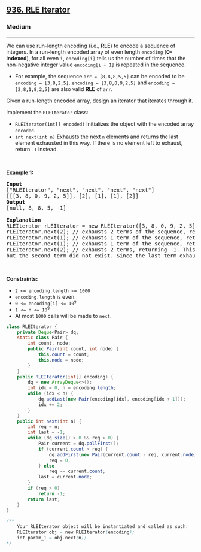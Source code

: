 <h2><a href="https://leetcode.com/problems/rle-iterator">936. RLE Iterator</a></h2><h3>Medium</h3><hr><p>We can use run-length encoding (i.e., <strong>RLE</strong>) to encode a sequence of integers. In a run-length encoded array of even length <code>encoding</code> (<strong>0-indexed</strong>), for all even <code>i</code>, <code>encoding[i]</code> tells us the number of times that the non-negative integer value <code>encoding[i + 1]</code> is repeated in the sequence.</p>

<ul>
	<li>For example, the sequence <code>arr = [8,8,8,5,5]</code> can be encoded to be <code>encoding = [3,8,2,5]</code>. <code>encoding = [3,8,0,9,2,5]</code> and <code>encoding = [2,8,1,8,2,5]</code> are also valid <strong>RLE</strong> of <code>arr</code>.</li>
</ul>

<p>Given a run-length encoded array, design an iterator that iterates through it.</p>

<p>Implement the <code>RLEIterator</code> class:</p>

<ul>
	<li><code>RLEIterator(int[] encoded)</code> Initializes the object with the encoded array <code>encoded</code>.</li>
	<li><code>int next(int n)</code> Exhausts the next <code>n</code> elements and returns the last element exhausted in this way. If there is no element left to exhaust, return <code>-1</code> instead.</li>
</ul>

<p>&nbsp;</p>
<p><strong class="example">Example 1:</strong></p>

<pre>
<strong>Input</strong>
[&quot;RLEIterator&quot;, &quot;next&quot;, &quot;next&quot;, &quot;next&quot;, &quot;next&quot;]
[[[3, 8, 0, 9, 2, 5]], [2], [1], [1], [2]]
<strong>Output</strong>
[null, 8, 8, 5, -1]

<strong>Explanation</strong>
RLEIterator rLEIterator = new RLEIterator([3, 8, 0, 9, 2, 5]); // This maps to the sequence [8,8,8,5,5].
rLEIterator.next(2); // exhausts 2 terms of the sequence, returning 8. The remaining sequence is now [8, 5, 5].
rLEIterator.next(1); // exhausts 1 term of the sequence, returning 8. The remaining sequence is now [5, 5].
rLEIterator.next(1); // exhausts 1 term of the sequence, returning 5. The remaining sequence is now [5].
rLEIterator.next(2); // exhausts 2 terms, returning -1. This is because the first term exhausted was 5,
but the second term did not exist. Since the last term exhausted does not exist, we return -1.
</pre>

<p>&nbsp;</p>
<p><strong>Constraints:</strong></p>

<ul>
	<li><code>2 &lt;= encoding.length &lt;= 1000</code></li>
	<li><code>encoding.length</code> is even.</li>
	<li><code>0 &lt;= encoding[i] &lt;= 10<sup>9</sup></code></li>
	<li><code>1 &lt;= n &lt;= 10<sup>9</sup></code></li>
	<li>At most <code>1000</code> calls will be made to <code>next</code>.</li>
</ul>

```java
class RLEIterator {
    private Deque<Pair> dq;
    static class Pair {
        int count, node;
        public Pair(int count, int node) {
            this.count = count;
            this.node = node;
        }
    }
    public RLEIterator(int[] encoding) {
        dq = new ArrayDeque<>();
        int idx = 0, n = encoding.length;
        while (idx < n) {
            dq.addLast(new Pair(encoding[idx], encoding[idx + 1]));
            idx += 2;
        }
    }
    public int next(int n) {
        int req = n;
        int last = -1;
        while (dq.size() > 0 && req > 0) {
            Pair current = dq.pollFirst();
            if (current.count > req) {
                dq.addFirst(new Pair(current.count - req, current.node));
                req = 0;
            } else
                req -= current.count;
            last = current.node;
        }
        if (req > 0)
            return -1;
        return last;
    }
}

/**
    Your RLEIterator object will be instantiated and called as such:
    RLEIterator obj = new RLEIterator(encoding);
    int param_1 = obj.next(n);
*/
```
